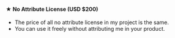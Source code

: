 #### ★ No Attribute License (USD $200)

- The price of all no attribute license in my project is the same.
- You can use it freely without attributing me in your
product.
